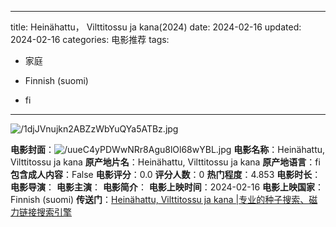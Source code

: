 
---
title: Heinähattu， Vilttitossu ja kana(2024)
date: 2024-02-16
updated: 2024-02-16
categories: 电影推荐
tags:

- 家庭

- Finnish (suomi)
- fi
---

<img src="https://image.tmdb.org/t/p/original/1djJVnujkn2ABZzWbYuQYa5ATBz.jpg" alt="/1djJVnujkn2ABZzWbYuQYa5ATBz.jpg" title="/1djJVnujkn2ABZzWbYuQYa5ATBz.jpg">

**电影封面**：<img src="https://image.tmdb.org/t/p/w200/uueC4yPDWwNRr8Agu8lOl68wYBL.jpg" alt="/uueC4yPDWwNRr8Agu8lOl68wYBL.jpg" title="/uueC4yPDWwNRr8Agu8lOl68wYBL.jpg">
**电影名称**：Heinähattu, Vilttitossu ja kana
**原产地片名**：Heinähattu, Vilttitossu ja kana
**原产地语言**：fi
**包含成人内容**：False
**电影评分**：0.0
**评分人数**：0
**热门程度**：4.853
**电影时长**：
**电影导演**：
**电影主演**：
**电影简介**：
**电影上映时间**：2024-02-16
**电影上映国家**：Finnish (suomi)
**传送门**：[Heinähattu, Vilttitossu ja kana |专业的种子搜索、磁力链接搜索引擎](https://movie.amd794.com:2083/?search=Hein%C3%A4hattu%2C%20Vilttitossu%20ja%20kana&ordering=&mode=match_phrase&page_size=10&page=1)

